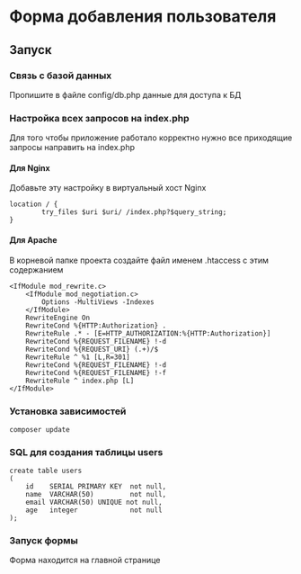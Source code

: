 # Форма добавления пользователя

## Запуск

### Связь с базой данных

Пропишите в файле config/db.php данные для доступа к БД

### Настройка всех запросов на index.php

Для того чтобы приложение работало корректно нужно все приходящие запросы направить на index.php

#### Для Nginx

Добавьте эту настройку в виртуальный хост Nginx

~~~
location / {
        try_files $uri $uri/ /index.php?$query_string;
}
~~~

#### Для Apache

В корневой папке проекта создайте файл именем .htaccess с этим содержанием

~~~
<IfModule mod_rewrite.c>
    <IfModule mod_negotiation.c>
        Options -MultiViews -Indexes
    </IfModule>
    RewriteEngine On
    RewriteCond %{HTTP:Authorization} .
    RewriteRule .* - [E=HTTP_AUTHORIZATION:%{HTTP:Authorization}]
    RewriteCond %{REQUEST_FILENAME} !-d
    RewriteCond %{REQUEST_URI} (.+)/$
    RewriteRule ^ %1 [L,R=301]
    RewriteCond %{REQUEST_FILENAME} !-d
    RewriteCond %{REQUEST_FILENAME} !-f
    RewriteRule ^ index.php [L]
</IfModule>
~~~

### Установка зависимостей

~~~
composer update
~~~

### SQL для создания таблицы users 

~~~
create table users
(
    id    SERIAL PRIMARY KEY  not null,
    name  VARCHAR(50)         not null,
    email VARCHAR(50) UNIQUE not null,
    age   integer             not null
);
~~~

### Запуск формы

Форма находится на главной странице